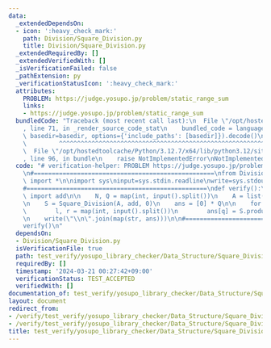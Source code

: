 ```yaml
---
data:
  _extendedDependsOn:
  - icon: ':heavy_check_mark:'
    path: Division/Square_Division.py
    title: Division/Square_Division.py
  _extendedRequiredBy: []
  _extendedVerifiedWith: []
  _isVerificationFailed: false
  _pathExtension: py
  _verificationStatusIcon: ':heavy_check_mark:'
  attributes:
    PROBLEM: https://judge.yosupo.jp/problem/static_range_sum
    links:
    - https://judge.yosupo.jp/problem/static_range_sum
  bundledCode: "Traceback (most recent call last):\n  File \"/opt/hostedtoolcache/Python/3.12.7/x64/lib/python3.12/site-packages/onlinejudge_verify/documentation/build.py\"\
    , line 71, in _render_source_code_stat\n    bundled_code = language.bundle(stat.path,\
    \ basedir=basedir, options={'include_paths': [basedir]}).decode()\n          \
    \         ^^^^^^^^^^^^^^^^^^^^^^^^^^^^^^^^^^^^^^^^^^^^^^^^^^^^^^^^^^^^^^^^^^^^^^^^^^^^^^^^^\n\
    \  File \"/opt/hostedtoolcache/Python/3.12.7/x64/lib/python3.12/site-packages/onlinejudge_verify/languages/python.py\"\
    , line 96, in bundle\n    raise NotImplementedError\nNotImplementedError\n"
  code: "# verification-helper: PROBLEM https://judge.yosupo.jp/problem/static_range_sum\n\
    \n#==================================================\nfrom Division.Square_Division\
    \ import *\n\nimport sys\ninput=sys.stdin.readline\nwrite=sys.stdout.write\n\n\
    #==================================================\ndef verify():\n    from operator\
    \ import add\n\n    N, Q = map(int, input().split())\n    A = list(map(int, input().split()))\n\
    \n    S = Square_Division(A, add, 0)\n    ans = [0] * Q\n\n    for q in range(Q):\n\
    \        l, r = map(int, input().split())\n        ans[q] = S.product(l, r - 1)\n\
    \n    write(\"\\n\".join(map(str, ans)))\n\n#==================================================\n\
    verify()\n"
  dependsOn:
  - Division/Square_Division.py
  isVerificationFile: true
  path: test_verify/yosupo_library_checker/Data_Structure/Square_Division.test.py
  requiredBy: []
  timestamp: '2024-03-21 00:27:42+09:00'
  verificationStatus: TEST_ACCEPTED
  verifiedWith: []
documentation_of: test_verify/yosupo_library_checker/Data_Structure/Square_Division.test.py
layout: document
redirect_from:
- /verify/test_verify/yosupo_library_checker/Data_Structure/Square_Division.test.py
- /verify/test_verify/yosupo_library_checker/Data_Structure/Square_Division.test.py.html
title: test_verify/yosupo_library_checker/Data_Structure/Square_Division.test.py
---
```

